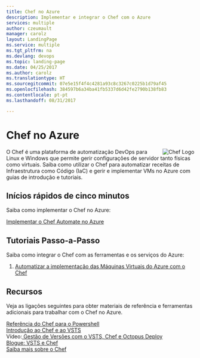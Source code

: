 ```yaml
---
title: Chef no Azure
description: Implementar e integrar o Chef com o Azure
services: multiple
author: czeumault
manager: carolz
layout: LandingPage
ms.service: multiple
ms.tgt_pltfrm: na
ms.devlang: devops
ms.topic: landing-page
ms.date: 04/25/2017
ms.author: carolz
ms.translationtype: HT
ms.sourcegitcommit: 07e5e15f4f4c4281a93c8c3267c0225b1d79af45
ms.openlocfilehash: 384597b6a34ba41fb5337d6d42fe2790b138fb83
ms.contentlocale: pt-pt
ms.lasthandoff: 08/31/2017

---
```

<div class="content">
   <h1>Chef no Azure</h1>
    <div class="introHolder" style="justify-content: space-between;">
        <div class="intro" style="min-width: 200px">
        <img src="media/chef.png" alt="Chef Logo" align="right"> O Chef é uma plataforma de automatização DevOps para Linux e Windows que permite gerir configurações de servidor tanto físicas como virtuais. Saiba como utilizar o Chef para automatizar receitas de Infraestrutura como Código (IaC) e gerir e implementar VMs no Azure com guias de introdução e tutoriais.          
        </div>
        </div>
<h2>Inícios rápidos de cinco minutos</h2>
<p>Saiba como implementar o Chef no Azure:</p> 
  <a href="https://azuremarketplace.microsoft.com/en-us/marketplace/apps/chef-software.chef-automate?tab=Overview">Implementar o Chef Automate no Azure</a><br/>
<h2>Tutoriais Passo-a-Passo</h2>
<p>Saiba como integrar o Chef com as ferramentas e os serviços do Azure:</p> 
<ol>
<li><a href="/azure/virtual-machines/windows/chef-automation">Automatizar a implementação das Máquinas Virtuais do Azure com o Chef</a></li>
</ol>
<h2>Recursos</h2>
<p>Veja as ligações seguintes para obter materiais de referência e ferramentas adicionais para trabalhar com o Chef no Azure.</p>
<a href="https://docs.microsoft.com/en-us/powershell/module/azure/get-azurevmchefextension?view=azuresmps-4.0.0">Referência do Chef para o Powershell</a><br/>
<a href="https://github.com/chef-partners/vsts-chef/wiki/Getting-Started">Introdução ao Chef e ao VSTS</a><br/>
Vídeo:<a href="https://channel9.msdn.com/Events/TechDaysOnline/UK-TechDays-Online-2016/Release-Management-with-VSTS--integration-with-Azure--Chef-Deployment"> Gestão de Versões com o VSTS, Chef e Octopus Deploy</a><br/>
<a href="https://blog.chef.io/2017/05/10/integrate-chef-into-your-build-and-release-pipelines-with-microsoft-visual-studio-team-services/">Blogue: VSTS e Chef</a><br/>
<a href="https://www.chef.io">Saiba mais sobre o Chef</a>
</div>


